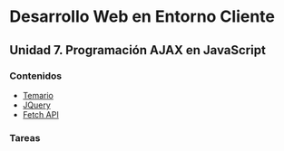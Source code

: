 # Desarrollo Web en Entorno Cliente 
## Unidad 7. Programación AJAX en JavaScript

### Contenidos 
* [Temario](https://github.com/nebulavision/DAW/blob/main/DWEC/DWEC07/temario/UT7%20Programaci%C3%B3n%20AJAX%20en%20JavaScript%20.pdf)
* [JQuery](https://github.com/nebulavision/DAW/blob/main/DWEC/DWEC07/temario/UT7%20JQuery%20-%20UT7%20JQuery.pdf)
* [Fetch API](https://github.com/nebulavision/DAW/blob/main/DWEC/DWEC07/temario/UT7%20Fetch.pdf)

### Tareas 
